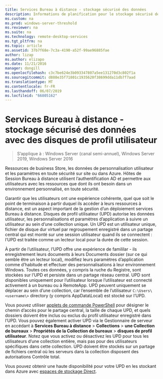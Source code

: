 ```yaml
---
title: Services Bureau à distance - stockage sécurisé des données
description: Informations de planification pour le stockage sécurisé des données à l’aide de disques de profil utilisateur (UPD) dans RDS.
ms.custom: na
ms.prod: windows-server-threshold
ms.reviewer: na
ms.suite: na
ms.technology: remote-desktop-services
ms.tgt_pltfrm: na
ms.topic: article
ms.assetid: 37b7f68e-7c3a-4190-a52f-99ae96885fae
author: lizap
ms.author: elizapo
ms.date: 11/21/2016
manager: dongill
ms.openlocfilehash: c3c7be624e3b093347807a5ee131270d3c802f1a
ms.sourcegitcommit: d888e35f71801c1935620f38699dda11db7f7aad
ms.translationtype: MT
ms.contentlocale: fr-FR
ms.lasthandoff: 06/07/2019
ms.locfileid: "66805162"
---
```

# <a name="remote-desktop-services---secure-data-storage-with-upds"></a>Services Bureau à distance - stockage sécurisé des données avec des disques de profil utilisateur

>S’applique à : Windows Server (canal semi-annuel), Windows Server 2019, Windows Server 2016

Ressources de business Store, les données de personnalisation utilisateur et les paramètres en toute sécurité sur site ou dans Azure. Hôtes de Session Bureau à distance utilisent l’authentification AD et permettre aux utilisateurs avec les ressources que dont ils ont besoin dans un environnement personnalisé, en toute sécurité. 

Garantir que les utilisateurs ont une expérience cohérente, quel que soit le point de terminaison à partir duquel ils accéder à leurs ressources à distance, est un aspect important de la gestion d’un déploiement services Bureau à distance. Disques de profil utilisateur (UPD) autorise les données utilisateur, les personnalisations et paramètres d’application à suivre un utilisateur au sein d’une collection unique. Un UPD est un utilisateur unique, fichier de disque dur virtuel par regroupement enregistré dans un partage central qui est monté sur une session utilisateur quand ils se connectent : l’UPD est traitée comme un lecteur local pour la durée de cette session. 

À partir de l’utilisateur, l’UPD offre une expérience de famililar - ils enregistrement leurs documents à leurs Documents dossier (sur ce qui semble être un lecteur local), modifiez leurs paramètres d’application comme d’habitude et effectuer des personnalisations à leur environnement Windows. Toutes ces données, y compris la ruche du Registre, sont stockées sur l’UPD et persiste dans un partage réseau central. UPD sont disponibles uniquement pour l’utilisateur lorsque l’utilisateur est connecté activement à un bureau ou à RemoteApp. UPD peuvent uniquement se déplacer au sein d’une collection, car l’ensemble de l’utilisateur `C:\Users\<username\>` directory (y compris AppData\Local) est stocké sur l’UPD.

Vous pouvez utiliser [applets de commande PowerShell](https://technet.microsoft.com/library/jj215443.aspx) pour désigner le chemin d’accès pour le partage central, la taille de chaque UPD, et quels dossiers doivent être inclus ou exclus du profil utilisateur enregistré dans l’UPD. Vous pouvez également activer UPD via le Gestionnaire de serveur en accédant à **Services Bureau à distance** > **Collections** > **une Collection de bureaux**  >  **Propriétés de la Collection de bureaux** > **disques de profil utilisateur**. Notez que vous activez ou désactivez les UPD pour tous les utilisateurs d’une collection entière, mais pas pour des utilisateurs spécifiques dans cette collection. UPD doivent être stockés sur un partage de fichiers central où les serveurs dans la collection disposent des autorisations Contrôle total. 

Vous pouvez obtenir une haute disponibilité pour votre UPD en les stockant dans Azure avec [espaces de stockage Direct](rds-storage-spaces-direct-deployment.md). 
